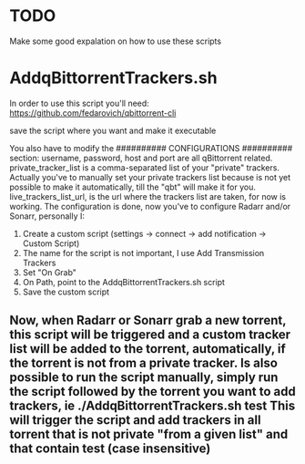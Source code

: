 # TODO
Make some good expalation on how to use these scripts

# AddqBittorrentTrackers.sh
In order to use this script you'll need:
https://github.com/fedarovich/qbittorrent-cli

save the script where you want and make it executable

You also have to modify the ########## CONFIGURATIONS ########## section:
username, password, host and port are all qBittorrent related.
private_tracker_list is a comma-separated list of your "private" trackers.
Actually you've to manually set your private trackers list because is not yet possible to make it automatically, till the "qbt" will make it for you.
live_trackers_list_url, is the url where the trackers list are taken, for now is working.
The configuration is done, now you've to configure Radarr and/or Sonarr, personally I:
1. Create a custom script (settings -> connect -> add notification -> Custom Script)
2. The name for the script is not important, I use Add Transmission Trackers
3. Set "On Grab"
4. On Path, point to the AddqBittorrentTrackers.sh script
5. Save the custom script

Now, when Radarr or Sonarr grab a new torrent, this script will be triggered and a custom tracker list will be added to the torrent, automatically, if the torrent is not from a private tracker.
Is also possible to run the script manually, simply run the script followed by the torrent you want to add trackers, ie
./AddqBittorrentTrackers.sh test
This will trigger the script and add trackers in all torrent that is not private "from a given list" and that contain test (case insensitive)
-----------------------------------------------------------------------------------------